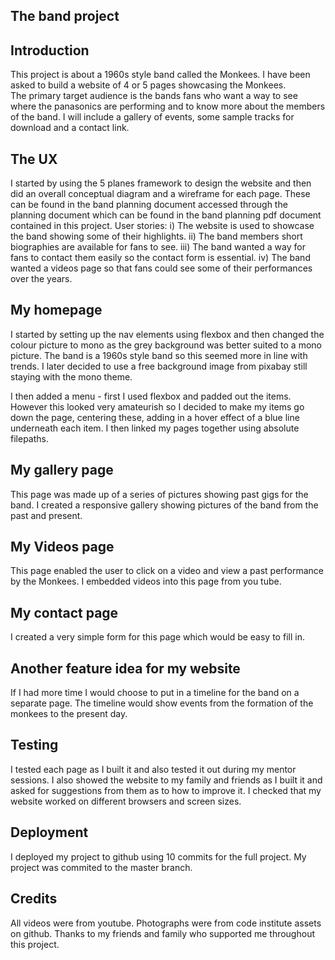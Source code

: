 The band project
----------------

Introduction
------------
This project is about a 1960s style band called the Monkees.
I have been asked to build a website of 4 or 5 pages showcasing the Monkees.  
The primary target audience is the bands fans who want a way to see where the panasonics are performing and to know more about the members of the band.
I will include a gallery of events, some sample tracks for download and a contact link.

The UX 
-------
I started by using the 5 planes framework to design the website and then did an overall conceptual diagram
and a wireframe for each page.  These can be found in the band planning document accessed through the planning document 
which can be found in the band planning pdf document contained in this project.
User stories: 
i) The website is used to showcase the band showing some of their highlights.
ii)  The band members short biographies are available for fans to see.
iii)  The band wanted a way for fans to contact them easily so the contact form is essential.
iv) The band wanted a videos page so that fans could see some of their performances over the years.

My homepage
-------------

I started by setting up the nav elements using flexbox and then changed the colour picture to mono as 
the grey background was better suited to a mono picture.  The band is a 1960s style band so this seemed
more in line with trends.  I later decided to use a free background image from pixabay still staying with the mono theme.

I then added a menu - first I used flexbox and padded out the items.  However this looked very amateurish so I decided
to make my items go down the page, centering these, adding in a hover effect of a blue line underneath each item.  I then linked my pages together
using absolute filepaths.

My gallery page
---------------

This page was made up of a series of pictures showing past gigs for the band.
I created a responsive gallery showing pictures of the band from the past and present.

My Videos page
--------------

This page enabled the user to click on a video and view a past performance by the Monkees.
I embedded videos into this page from you tube.


My contact page
---------------
I created a very simple form for this page which would be easy to fill in.

Another feature idea for my website
-----------------------------------
If I had more time I would choose to put in a timeline for the band on a separate page.
The timeline would show events from the formation of the monkees to the present day.

Testing
-------
I tested each page as I built it and also tested it out during my mentor sessions.
I also showed the website to my family and friends as I built it and asked for suggestions
from them as to how to improve it.
I checked that my website worked on different browsers and screen sizes.

Deployment
----------

I deployed my project to github using 10 commits for the full project.
My project was commited to the master branch.

Credits
-------
All videos were from youtube.
Photographs were from code institute assets on github.
Thanks to my friends and family who supported me throughout this project.






